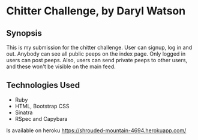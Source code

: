 Chitter Challenge, by Daryl Watson
=======================

## Synopsis

This is my submission for the chitter challenge. User can signup, log in and out. Anybody can see all public peeps on the index page. Only logged in users can post peeps. Also, users can send private peeps to other users, and these won't be visible on the main feed.

## Technologies Used

- Ruby
- HTML, Bootstrap CSS
- Sinatra
- RSpec and Capybara

Is available on heroku https://shrouded-mountain-4694.herokuapp.com/